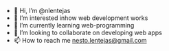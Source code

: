 - 👋 Hi, I’m @nlentejas
- 👀 I’m interested inhow web development works
- 🌱 I’m currently learning web-programming
- 💞️ I’m looking to collaborate on developing web apps
- 📫 How to reach me nesto.lentejas@gmail.com

<!---
nlentejas/nlentejas is a ✨ special ✨ repository because its `README.md` (this file) appears on your GitHub profile.
You can click the Preview link to take a look at your changes.
--->
